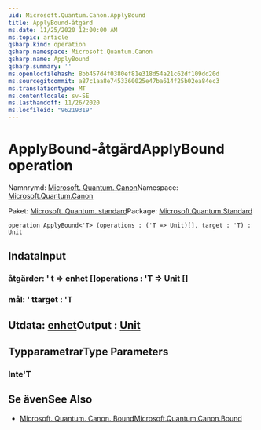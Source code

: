 ```yaml
---
uid: Microsoft.Quantum.Canon.ApplyBound
title: ApplyBound-åtgärd
ms.date: 11/25/2020 12:00:00 AM
ms.topic: article
qsharp.kind: operation
qsharp.namespace: Microsoft.Quantum.Canon
qsharp.name: ApplyBound
qsharp.summary: ''
ms.openlocfilehash: 8bb457d4f0380ef81e318d54a21c62df109dd20d
ms.sourcegitcommit: a87c1aa8e7453360025e47ba614f25b02ea84ec3
ms.translationtype: MT
ms.contentlocale: sv-SE
ms.lasthandoff: 11/26/2020
ms.locfileid: "96219319"
---
```

# <a name="applybound-operation"></a><span data-ttu-id="4e7bc-102">ApplyBound-åtgärd</span><span class="sxs-lookup"><span data-stu-id="4e7bc-102">ApplyBound operation</span></span>

<span data-ttu-id="4e7bc-103">Namnrymd: [Microsoft. Quantum. Canon](xref:Microsoft.Quantum.Canon)</span><span class="sxs-lookup"><span data-stu-id="4e7bc-103">Namespace: [Microsoft.Quantum.Canon](xref:Microsoft.Quantum.Canon)</span></span>

<span data-ttu-id="4e7bc-104">Paket: [Microsoft. Quantum. standard](https://nuget.org/packages/Microsoft.Quantum.Standard)</span><span class="sxs-lookup"><span data-stu-id="4e7bc-104">Package: [Microsoft.Quantum.Standard](https://nuget.org/packages/Microsoft.Quantum.Standard)</span></span>




```qsharp
operation ApplyBound<'T> (operations : ('T => Unit)[], target : 'T) : Unit
```


## <a name="input"></a><span data-ttu-id="4e7bc-105">Indata</span><span class="sxs-lookup"><span data-stu-id="4e7bc-105">Input</span></span>

### <a name="operations--t--unit-"></a><span data-ttu-id="4e7bc-106">åtgärder: ' t => [enhet](xref:microsoft.quantum.lang-ref.unit) []</span><span class="sxs-lookup"><span data-stu-id="4e7bc-106">operations : 'T => [Unit](xref:microsoft.quantum.lang-ref.unit) []</span></span>




### <a name="target--t"></a><span data-ttu-id="4e7bc-107">mål: ' t</span><span class="sxs-lookup"><span data-stu-id="4e7bc-107">target : 'T</span></span>





## <a name="output--unit"></a><span data-ttu-id="4e7bc-108">Utdata: [enhet](xref:microsoft.quantum.lang-ref.unit)</span><span class="sxs-lookup"><span data-stu-id="4e7bc-108">Output : [Unit](xref:microsoft.quantum.lang-ref.unit)</span></span>



## <a name="type-parameters"></a><span data-ttu-id="4e7bc-109">Typparametrar</span><span class="sxs-lookup"><span data-stu-id="4e7bc-109">Type Parameters</span></span>

### <a name="t"></a><span data-ttu-id="4e7bc-110">Inte</span><span class="sxs-lookup"><span data-stu-id="4e7bc-110">'T</span></span>



## <a name="see-also"></a><span data-ttu-id="4e7bc-111">Se även</span><span class="sxs-lookup"><span data-stu-id="4e7bc-111">See Also</span></span>

- [<span data-ttu-id="4e7bc-112">Microsoft. Quantum. Canon. Bound</span><span class="sxs-lookup"><span data-stu-id="4e7bc-112">Microsoft.Quantum.Canon.Bound</span></span>](xref:Microsoft.Quantum.Canon.Bound)
